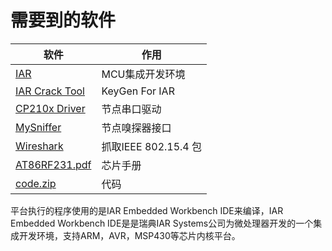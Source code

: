 

# 需要到的软件

| 软件                                                         | 作用                 |
| ------------------------------------------------------------ | -------------------- |
| [IAR](http://202.202.68.156:8001/f/b0b972ce721e46789e94/?dl=1) | MCU集成开发环境      |
| [IAR Crack Tool](http://202.202.68.156:8001/f/3bd2d2b5e6e34817829d/?dl=1) | KeyGen For IAR       |
| [CP210x Driver](http://202.202.68.156:8001/f/6bbb6b8a84134c8fac46/?dl=1) | 节点串口驱动         |
| [MySniffer](http://202.202.68.156:8001/f/a481d871f7b146a38052/?dl=1) | 节点嗅探器接口       |
| [Wireshark](http://202.202.68.156:8001/f/bb9a818bd9b0445294db/?dl=1) | 抓取IEEE 802.15.4 包 |
| [AT86RF231.pdf](..\附件\AT86RF231.pdf)                       | 芯片手册             |
| [code.zip](..\附件\code.zip)                                 | 代码                 |



平台执行的程序使用的是IAR Embedded Workbench IDE来编译，IAR Embedded Workbench IDE是是瑞典IAR Systems公司为微处理器开发的一个集成开发环境，支持ARM，AVR，MSP430等芯片内核平台。

